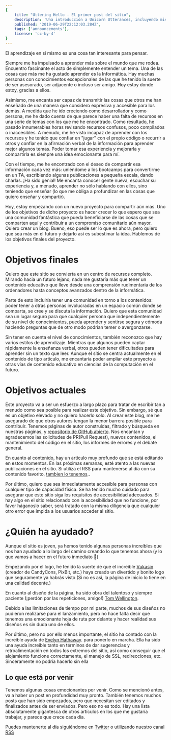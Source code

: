 ```yaml
---
{
    title: "Uttering Hello — El primer post del sitio",
    description: 'Una introducción a Unicorn Utterances, incluyendo misión y una hoja de ruta general.',
    published: '2019-06-29T22:12:03.284Z',
    tags: ['announcements'],
    license: 'cc-by-4'
}
---
```


El aprendizaje en sí mismo es una cosa tan interesante para pensar.

Siempre me ha impulsado a aprender más sobre el mundo que me rodea. Encuentro fascinante el acto de simplemente entender un tema. Una de las cosas que más me ha gustado aprender es la Informática. Hay muchas personas con conocimientos excepcionales de las que he tenido la suerte de ser asesorado, ser adjacente o incluso ser amigo. Hoy estoy donde estoy, gracias a ellos.


Asimismo, me encanta ser capaz de transmitir las cosas que otros me han enseñado de una manera que considero expresiva y accesible para los demás. A medida que he ido creciendo como desarrollador y como persona, me he dado cuenta de que parece haber una falta de recursos en una serie de temas con los que me he encontrado. Como resultado, he pasado innumerables horas revisando recursos confusos, poco compilados o inaccesibles. A menudo, me he visto incapaz de aprender con los recursos y he tenido que confiar en "jugar" con el propio código o recurrir a otros y confiar en la afirmación verbal de la información para aprender mejor algunos temas. Poder tomar esa experiencia y mejorarla y compartirla es siempre una idea emocionante para mí.

Con el tiempo, me he encontrado con el deseo de compartir esa información cada vez más: uniéndome a los bootcamps para convertirme en un TA, escribiendo algunas publicaciones a pequeña escala, dando charlas. ¡Ha sido genial! Me encanta conocer gente nueva, escuchar su experiencia y, a menudo, aprender no sólo hablando con ellos, sino teniendo que enseñar (lo que me obliga a profundizar en las cosas que quiero enseñar y compartir).

Hoy, estoy empezando con un nuevo proyecto para compartir aún más. Uno de los objetivos de dicho proyecto es hacer crecer lo que espero que sea una comunidad fantástica que pueda beneficiarse de las cosas que se comparten aquí y contribuir a un compromiso comunitario aún mayor. Quiero crear un blog. Bueno, eso puede ser lo que es ahora, pero quiero que sea más en el futuro y dejarlo así es subestimar la idea. Hablemos de los objetivos finales del proyecto.

# Objetivos finales
Quiero que este sitio se convierta en un centro de recursos completo. Mirando hacia un futuro lejano, nada me gustaría más que tener un contenido educativo que lleve desde una comprensión rudimentaria de los ordenadores hasta conceptos avanzados dentro de la informática.

Parte de esto incluiría tener una comunidad en torno a los contenidos: poder tener a otras personas involucradas en un espacio común donde se comparta, se cree y se discuta la información. Quiero que esta comunidad sea un lugar seguro para que cualquier persona que independientemente de su nivel de conocimientos, pueda aprender y sentirse segura y cómoda haciendo preguntas que de otro modo podrían temer o avergonzarse.

Sin tener en cuenta el nivel de conocimientos, también reconozco que hay varios estilos de aprendizaje. Mientras que algunos pueden captar rápidamente la enseñanza verbal, otros pueden tener dificultades para aprender sin un texto que leer. Aunque el sitio se centra actualmente en el contenido de tipo artículo, me encantaría poder ampliar este proyecto a otras vías de contenido educativo en ciencias de la computación en el futuro.

# Objetivos actuales
Este proyecto va a ser un esfuerzo a largo plazo para tratar de escribir tan a menudo como sea posible para realizar este objetivo. Sin embargo, sé que es un objetivo elevado y no quiero hacerlo solo. Al crear este blog, me he asegurado de que otros autores tengan la menor barrera posible para contribuir. Tenemos páginas de autor construidas, filtrado y búsqueda en nuestras páginas, y [repositorio de GitHub abierto](https://github.com/unicorn-utterances/unicorn-utterances). Nos encantan y agradecemos las solicitudes de PR(Pull Request), nuevos contenidos, el mantenimiento del código en el sitio, los informes de errores y el debate general.

En cuanto al contenido, hay un artículo muy profundo que se está editando en estos momentos. En las próximas semanas, esté atento a las nuevas publicaciones en el sitio. Si utiliza el RSS para mantenerse al día con su contenido favorito, [tambien lo tenemos](/rss.xml)..

Por último, quiero que sea inmediatamente accesible para personas con cualquier tipo de capacidad física. Se ha tenido mucho cuidado para asegurar que este sitio siga los requisitos de accesibilidad adecuados. Si hay algo en el sitio relacionado con la accesibilidad que no funcione, por favor háganoslo saber, será tratado con la misma diligencia que cualquier otro error que impida a los usuarios acceder al sitio.

# ¿Quién ha ayudado?
Aunque el sitio es joven, ya hemos tenido algunas personas increíbles que nos han ayudado a lo largo del camino creando lo que tenemos ahora (y lo que vamos a hacer en el futuro inmediato 🤫)

Empezando por el logo, he tenido la suerte de que el increíble [Vukasin](https://twitter.com/vukash_in) (creador de CandyCons, PixBit, etc.) haya creado un divertido y bonito logo que seguramente ya habrás visto (Si no es así, la página de inicio lo tiene en una calidad decente.)

En cuanto al diseño de la página, ha sido obra del talentoso y siempre paciente (¡perdón por las repeticiones, amigo!) [Tom Wellington](https://twitter.com/tommy_emo_).

Debido a las limitaciones de tiempo por mi parte, muchos de sus diseños no pudieron realizarse para el lanzamiento, pero no hace falta decir que tenemos una emocionante hoja de ruta por delante y hacer realidad sus diseños es sin duda uno de ellos.

Por último, pero no por ello menos importante, el sitio ha contado con la increíble ayuda de [Evelyn Hathaway](https://twitter.com/evelynhathaway_). para ponerlo en marcha. Ella ha sido una ayuda increíble tanto en términos de dar sugerencias y retroalimentación en todos los extremos del sitio, así como conseguir que el alojamiento funcione correctamente, el manejo de SSL, redirecciones, etc. Sinceramente no podría hacerlo sin ella

## Lo que está por venir
Tenemos algunas cosas emocionantes por venir. Como se mencionó antes, va a haber un post en profundidad muy pronto. También tenemos muchos posts que han sido empezados, pero que necesitan ser editados y finalizados antes de ser enviados. Pero eso no es todo. Hay una lista absolutamente gigantesca de otros artículos en los que me gustaría trabajar, y parece que crece cada día.

Puedes mantenerte al día siguiéndome en [Twitter](https://twitter.com/crutchcorn) o utilizando nuestro canal [RSS](/rss.xml)
